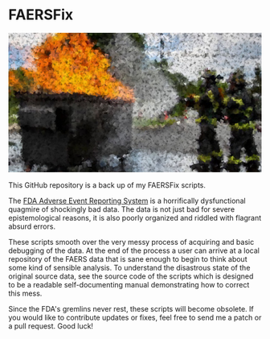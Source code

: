FAERSFix
========

![alt text](./fix.jpg "What a mess!")

This GitHub repository is a back up of my FAERSFix scripts. 

The
[FDA Adverse Event Reporting System](https://www.fda.gov/Drugs/GuidanceComplianceRegulatoryInformation/Surveillance/AdverseDrugEffects/ucm082193.htm)
is a horrifically dysfunctional quagmire of shockingly bad data. The
data is not just bad for severe epistemological reasons, it is also
poorly organized and riddled with flagrant absurd errors.

These scripts smooth over the very messy process of acquiring and
basic debugging of the data. At the end of the process a user can
arrive at a local repository of the FAERS data that is sane enough to
begin to think about some kind of sensible analysis. To understand the
disastrous state of the original source data, see the source code of
the scripts which is designed to be a readable self-documenting manual
demonstrating how to correct this mess.

Since the FDA's gremlins never rest, these scripts will become
obsolete. If you would like to contribute updates or fixes, feel free
to send me a patch or a pull request. Good luck!
